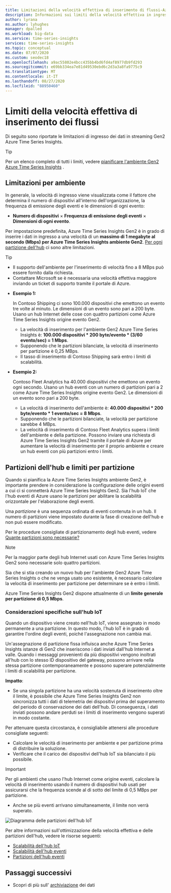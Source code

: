 ```yaml
---
title: Limitazioni della velocità effettiva di inserimento di flussi-Azure Time Series Insights Gen2 | Microsoft Docs
description: Informazioni sui limiti della velocità effettiva in ingresso in Azure Time Series Insights Gen2.
author: lyrana
ms.author: lyhughes
manager: dpalled
ms.workload: big-data
ms.service: time-series-insights
services: time-series-insights
ms.topic: conceptual
ms.date: 07/07/2020
ms.custom: seodec18
ms.openlocfilehash: a9ac55802e4bcc435bb4bd6fd4af8977db9fd293
ms.sourcegitcommit: e69bb334ea7e81d49530ebd6c2d3a3a8fa9775c9
ms.translationtype: MT
ms.contentlocale: it-IT
ms.lasthandoff: 08/27/2020
ms.locfileid: "88950460"
---
```

# <a name="streaming-ingestion-throughput-limits"></a>Limiti della velocità effettiva di inserimento dei flussi

Di seguito sono riportate le limitazioni di ingresso dei dati in streaming Gen2 Azure Time Series Insights.

> [!TIP]
> Per un elenco completo di tutti i limiti, vedere [pianificare l'ambiente Gen2 Azure Time Series Insights](https://docs.microsoft.com/azure/time-series-insights/time-series-insights-update-plan#review-preview-limits) .

## <a name="per-environment-limitations"></a>Limitazioni per ambiente

In generale, la velocità di ingresso viene visualizzata come il fattore che determina il numero di dispositivi all'interno dell'organizzazione, la frequenza di emissione degli eventi e le dimensioni di ogni evento:

*  **Numero di dispositivi** × **Frequenza di emissione degli eventi** × **Dimensioni di ogni evento**.

Per impostazione predefinita, Azure Time Series Insights Gen2 è in grado di inserire i dati in ingresso a una velocità di un **massimo di 1 megabyte al secondo (Mbps) per Azure Time Series Insights ambiente Gen2**. [Per ogni partizione dell'hub](./concepts-streaming-ingress-throughput-limits.md#hub-partitions-and-per-partition-limits) ci sono altre limitazioni.

> [!TIP]
>
> * Il supporto dell'ambiente per l'inserimento di velocità fino a 8 MBps può essere fornito dalla richiesta.
> * Contattare Microsoft se è necessaria una velocità effettiva maggiore inviando un ticket di supporto tramite il portale di Azure.
 
* **Esempio 1:**

    In Contoso Shipping ci sono 100.000 dispositivi che emettono un evento tre volte al minuto. Le dimensioni di un evento sono pari a 200 byte. Usano un hub Internet delle cose con quattro partizioni come Azure Time Series Insights origine evento Gen2.

    * La velocità di inserimento per l'ambiente Gen2 Azure Time Series Insights è: **100.000 dispositivi * 200 byte/evento * (3/60 evento/sec) = 1 Mbps**.
    * Supponendo che le partizioni bilanciate, la velocità di inserimento per partizione è 0,25 MBps.
    * Il tasso di inserimento di Contoso Shipping sarà entro i limiti di scalabilità.

* **Esempio 2:**

    Contoso Fleet Analytics ha 40.000 dispositivi che emettono un evento ogni secondo. Usano un hub eventi con un numero di partizioni pari a 2 come Azure Time Series Insights origine evento Gen2. Le dimensioni di un evento sono pari a 200 byte.

    * La velocità di inserimento dell'ambiente è: **40.000 dispositivi * 200 byte/evento * 1 evento/sec = 8 Mbps**.
    * Supponendo che le partizioni bilanciate, la velocità per partizione sarebbe 4 MBps.
    * La velocità di inserimento di Contoso Fleet Analytics supera i limiti dell'ambiente e della partizione. Possono inviare una richiesta di Azure Time Series Insights Gen2 tramite il portale di Azure per aumentare la velocità di inserimento per il proprio ambiente e creare un hub eventi con più partizioni entro i limiti.

## <a name="hub-partitions-and-per-partition-limits"></a>Partizioni dell'hub e limiti per partizione

Quando si pianifica la Azure Time Series Insights ambiente Gen2, è importante prendere in considerazione la configurazione delle origini eventi a cui ci si connetterà Azure Time Series Insights Gen2. Sia l'hub IoT che l'hub eventi di Azure usano le partizioni per abilitare la scalabilità orizzontale per l'elaborazione degli eventi. 

Una *partizione* è una sequenza ordinata di eventi contenuta in un hub. Il numero di partizioni viene impostato durante la fase di creazione dell'hub e non può essere modificato.

Per le procedure consigliate di partizionamento degli hub eventi, vedere [Quante partizioni sono necessarie?](https://docs.microsoft.com/azure/event-hubs/event-hubs-faq#how-many-partitions-do-i-need)

> [!NOTE]
> Per la maggior parte degli hub Internet usati con Azure Time Series Insights Gen2 sono necessarie solo quattro partizioni.

Sia che si stia creando un nuovo hub per l'ambiente Gen2 Azure Time Series Insights o che ne venga usato uno esistente, è necessario calcolare la velocità di inserimento per partizione per determinare se è entro i limiti. 

Azure Time Series Insights Gen2 dispone attualmente di un **limite generale per partizione di 0,5 Mbps**.

### <a name="iot-hub-specific-considerations"></a>Considerazioni specifiche sull'hub IoT

Quando un dispositivo viene creato nell'hub IoT, viene assegnato in modo permanente a una partizione. In questo modo, l'hub IoT è in grado di garantire l'ordine degli eventi, poiché l'assegnazione non cambia mai.

Un'assegnazione di partizione fissa influisca anche Azure Time Series Insights istanze di Gen2 che inseriscono i dati inviati dall'hub Internet a valle. Quando i messaggi provenienti da più dispositivi vengono inoltrati all'hub con lo stesso ID dispositivo del gateway, possono arrivare nella stessa partizione contemporaneamente e possono superare potenzialmente i limiti di scalabilità per partizione.

**Impatto**:

* Se una singola partizione ha una velocità sostenuta di inserimento oltre il limite, è possibile che Azure Time Series Insights Gen2 non sincronizza tutti i dati di telemetria dei dispositivi prima del superamento del periodo di conservazione dei dati dell'hub. Di conseguenza, i dati inviati possono andare perduti se i limiti di inserimento vengono superati in modo costante.

Per attenuare questa circostanza, è consigliabile attenersi alle procedure consigliate seguenti:

* Calcolare le velocità di inserimento per ambiente e per partizione prima di distribuire la soluzione.
* Verificare che il carico dei dispositivi dell'hub IoT sia bilanciato il più possibile.

> [!IMPORTANT]
> Per gli ambienti che usano l'hub Internet come origine eventi, calcolare la velocità di inserimento usando il numero di dispositivi hub usati per assicurarsi che la frequenza scende al di sotto del limite di 0,5 MBps per partizione.
>
> * Anche se più eventi arrivano simultaneamente, il limite non verrà superato.

  ![Diagramma delle partizioni dell'hub IoT](media/concepts-ingress-overview/iot-hub-partiton-diagram.png)

Per altre informazioni sull'ottimizzazione della velocità effettiva e delle partizioni dell'hub, vedere le risorse seguenti:

* [Scalabilità dell'hub IoT](https://docs.microsoft.com/azure/iot-hub/iot-hub-scaling)
* [Scalabilità dell'hub eventi](https://docs.microsoft.com/azure/event-hubs/event-hubs-scalability#throughput-units)
* [Partizioni dell'hub eventi](https://docs.microsoft.com/azure/event-hubs/event-hubs-features#partitions)

## <a name="next-steps"></a>Passaggi successivi

* Scopri di più sull' [archiviazione](./concepts-storage.md) dei dati